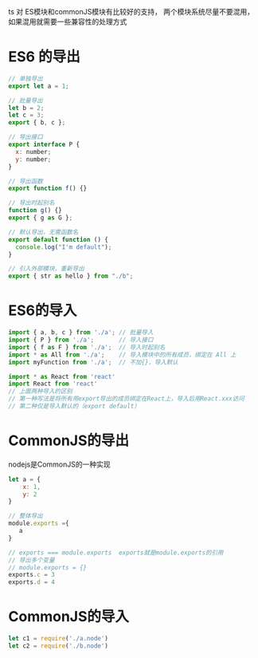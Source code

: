ts 对 ES模块和commonJS模块有比较好的支持， 两个模块系统尽量不要混用，如果混用就需要一些兼容性的处理方式

# ES6 的导出

```javascript
// 单独导出
export let a = 1;

// 批量导出
let b = 2;
let c = 3;
export { b, c };

// 导出接口
export interface P {
  x: number;
  y: number;
}

// 导出函数
export function f() {}

// 导出时起别名
function g() {}
export { g as G };

// 默认导出，无需函数名
export default function () {
  console.log("I'm default");
}

// 引入外部模块，重新导出
export { str as hello } from "./b";
```


# ES6的导入

```javascript
import { a, b, c } from './a'; // 批量导入
import { P } from './a';       // 导入接口
import { f as F } from './a';  // 导入时起别名
import * as All from './a';    // 导入模块中的所有成员，绑定在 All 上
import myFunction from './a';  // 不加{}，导入默认
```

``` javascript
import * as React from 'react'
import React from 'react'
// 上面两种导入的区别
// 第一种写法是将所有用export导出的成员绑定在React上，导入后用React.xxx访问
// 第二种仅是导入默认的（export default）
```

# CommonJS的导出

nodejs是CommonJS的一种实现

``` javascript
let a = {
    x: 1,
    y: 2
}

// 整体导出
module.exports ={
   a
}
```

``` javascript
// exports === module.exports  exports就是module.exports的引用
// 导出多个变量
// module.exports = {}
exports.c = 3 
exports.d = 4
```

# CommonJS的导入

``` javascript
let c1 = require('./a.node')
let c2 = require('./b.node')
```